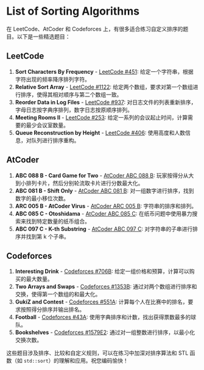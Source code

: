 # List of Sorting Algorithms

在 LeetCode、AtCoder 和 Codeforces 上，有很多适合练习自定义排序的题目。以下是一些精选题目：

## LeetCode

1. **Sort Characters By Frequency** - [LeetCode #451](https://leetcode.com/problems/sort-characters-by-frequency/): 给定一个字符串，根据字符出现的频率降序排列字符。
2. **Relative Sort Array** - [LeetCode #1122](https://leetcode.com/problems/relative-sort-array/): 给定两个数组，要求对第一个数组进行排序，使得其相对顺序与第二个数组一致。
3. **Reorder Data in Log Files** - [LeetCode #937](https://leetcode.com/problems/reorder-data-in-log-files/): 对日志文件的列表重新排序，字母日志按字典序排列，数字日志按原顺序排列。
4. **Meeting Rooms II** - [LeetCode #253](https://leetcode.com/problems/meeting-rooms-ii/): 给定一系列的会议起止时间，计算需要的最少会议室数量。
5. **Queue Reconstruction by Height** - [LeetCode #406](https://leetcode.com/problems/queue-reconstruction-by-height/): 使用高度和人数信息，对队列进行排序重构。

## AtCoder

1. **ABC 088 B - Card Game for Two** - [AtCoder ABC 088 B](https://atcoder.jp/contests/abc088/tasks/abc088_b): 玩家按得分从大到小排列卡片，然后分别轮流取卡片进行分数最大化。
2. **ABC 081 B - Shift Only** - [AtCoder ABC 081 B](https://atcoder.jp/contests/abc081/tasks/abc081_b): 对一组数字进行排序，找到数字的最小移位次数。
3. **ARC 005 B - AtCoder Virus** - [AtCoder ARC 005 B](https://atcoder.jp/contests/arc005/tasks/arc005_2): 字符串的排序和排列。
4. **ABC 085 C - Otoshidama** - [AtCoder ABC 085 C](https://atcoder.jp/contests/abc085/tasks/abc085_c): 在纸币问题中使用暴力搜索来找到特定数量的纸币组合。
5. **ABC 097 C - K-th Substring** - [AtCoder ABC 097 C](https://atcoder.jp/contests/abc097/tasks/arc097_b): 对字符串的子串进行排序并找到第 k 个子串。

## Codeforces

1. **Interesting Drink** - [Codeforces #706B](https://codeforces.com/problemset/problem/706/B): 给定一组价格和预算，计算可以购买的最大数量。
2. **Two Arrays and Swaps** - [Codeforces #1353B](https://codeforces.com/problemset/problem/1353/B): 通过对两个数组进行排序和交换，使得第一个数组的和最大化。
3. **GukiZ and Contest** - [Codeforces #551A](https://codeforces.com/problemset/problem/551/A): 计算每个人在比赛中的排名，要求按照得分排序并输出排名。
4. **Football** - [Codeforces #43A](https://codeforces.com/problemset/problem/43/A): 使用字典排序和计数，找出获得票数最多的球队。
5. **Bookshelves** - [Codeforces #1579E2](https://codeforces.com/problemset/problem/1579/E2): 通过对一组整数进行排序，以最小化交换次数。

这些题目涉及排序、比较和自定义规则，可以在练习中加深对排序算法和 STL 函数（如 `std::sort`）的理解和应用。祝您编码愉快！
